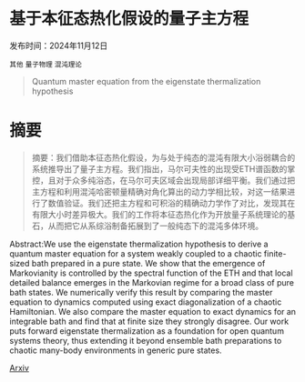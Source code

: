 # 基于本征态热化假设的量子主方程

发布时间：2024年11月12日

`其他` `量子物理` `混沌理论`

> Quantum master equation from the eigenstate thermalization hypothesis

# 摘要

> 摘要：我们借助本征态热化假设，为与处于纯态的混沌有限大小浴弱耦合的系统推导出了量子主方程。我们指出，马尔可夫性的出现受ETH谱函数的掌控，且对于众多纯浴态，在马尔可夫区域会出现局部详细平衡。我们通过把主方程和利用混沌哈密顿量精确对角化算出的动力学相比较，对这一结果进行了数值验证。我们还把主方程和可积浴的精确动力学作了对比，发现其在有限大小时差异极大。我们的工作将本征态热化作为开放量子系统理论的基石，从而把它从系综浴制备拓展到了一般纯态下的混沌多体环境。

> 
Abstract:We use the eigenstate thermalization hypothesis to derive a quantum master equation for a system weakly coupled to a chaotic finite-sized bath prepared in a pure state. We show that the emergence of Markovianity is controlled by the spectral function of the ETH and that local detailed balance emerges in the Markovian regime for a broad class of pure bath states. We numerically verify this result by comparing the master equation to dynamics computed using exact diagonalization of a chaotic Hamiltonian. We also compare the master equation to exact dynamics for an integrable bath and find that at finite size they strongly disagree. Our work puts forward eigenstate thermalization as a foundation for open quantum systems theory, thus extending it beyond ensemble bath preparations to chaotic many-body environments in generic pure states.
    

[Arxiv](https://arxiv.org/pdf/2411.07706)